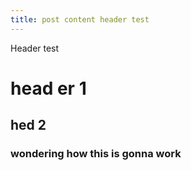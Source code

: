 ```yaml
---
title: post content header test
---
```


Header test

# head er 1
## hed 2
### wondering how this is gonna work